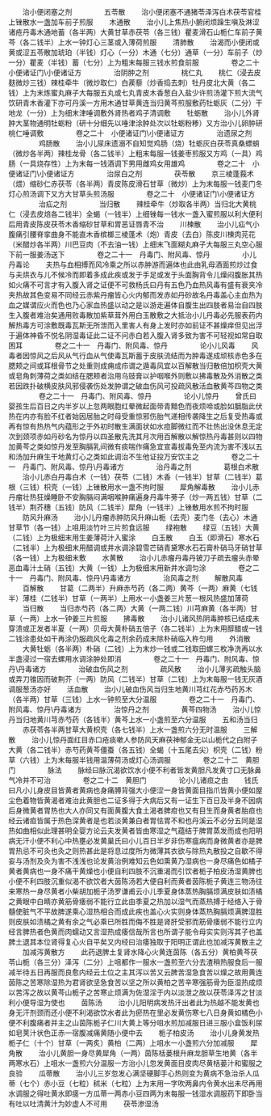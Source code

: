 <!-- { "loadSidebar": true } -->
　　治小便闭塞之剂
　　
　　五苓散
　　治小便闭塞不通猪苓泽泻白术茯苓官桂上锉散水一盏加车前子煎服
　　木通散
　　治小儿上焦热小腑闭烦躁生嗔及淋涩诸疮丹毒木通地蓄（各半两）大黄甘草赤茯苓（各三钱）瞿麦滑石山栀仁车前子黄芩（各二钱半）上水一钟灯心三茎或入薄荷煎服
　　清肺散
　　治渴而小便闭或黄或涩五苓散加琥珀（半钱）灯心（一分）木通（七分）通草（一分）车前子（炒一分）瞿麦（半钱）蓄（七分）上为粗末每服三钱水煎食前服
　　
　　卷之二十　小便诸证门\小便诸证方
　　
　　治阴肿之剂
　　
　　桃仁丸
　　桃仁（浸去皮麸微炒三钱）辣桂牵牛（微炒取仁）白蒺藜（炒香捣去刺）牡丹皮北大黄（各二钱）上为末炼蜜丸麻子大每服五丸或七丸青皮木香葱白入盐少许煎汤灌下煎大流气饮研青木香灌下亦可丹溪一方用木通甘草黄连当归黄芩煎服敷药牡蛎灰（二分）干地龙（一分）上为细末津唾调敷外肾热者鸡子清调敷
　　牡蛎散
　　治小儿外肾肿大茎物通明牡蛎粉（研十分细先以唾津涂肿处次以牡蛎粉糁）又方治小儿卵肿研桃仁唾调敷
　　
　　卷之二十　小便诸证门\小便诸证方
　　
　　治遗尿之剂
　　
　　鸡肠散
　　治小儿尿床遗溺不自知觉鸡肠（烧）牡蛎灰白茯苓真桑螵蛸（微炒各半两）辣桂龙骨（各二钱半）上粗末每服一钱姜枣煎服又方鸡（一具）鸡肠（一具烧存性）上为末每一钱酒调下男用雌鸡女用雄鸡
　　
　　卷之二十　小便诸证门\小便诸证方
　　
　　治尿白之剂
　　
　　茯苓散
　　京三棱蓬莪术（煨）缩砂仁赤茯苓（各半两）青皮陈皮滑石甘草（微炒）上为末每服一钱麦门冬灯心煎汤调下又方大甘草头煎汤服
　　
　　卷之二十　小便诸证门\小便诸证方
　　
　　治疝之剂
　　
　　当归散
　　辣桂牵牛（炒取各半两）当归北大黄桃仁（浸去皮焙各二钱半）全蝎（一钱半）上细锉每一钱水一盏入蜜煎服以利大便利后用青皮陈皮茯苓木香缩砂甘草和胃恶证唇青不治
　　川楝散
　　治小儿疝气小腹痛引腰脊挛曲身不能直木香槟榔三棱蓬术（炮）青皮（去白）陈皮川楝肉芫花（米醋炒各半两）川巴豆肉（不去油一钱）上细末飞面糊丸麻子大每服三丸空心服下前一服姜汤送下
　　
　　卷之二十一　丹毒门、附风毒、惊丹
　　
　　小儿丹毒论
　　夫热与血相搏而风冷乘之所以赤肿游而遍体也此由乳母酒面煎炒过食与夫烘衣与儿不候冷而即着多成此疾或发于手足或发于头面胸背令儿燥闷腹胀其热如火痛不可言才有入腹入肾之证便不可救杨氏曰丹有五色乃血热风毒有盛有衰夹冷夹热故其色变易不同经云赤紫丹瘤皆心火内郁而发赤如丹砂故名丹毒盖心主血热为血之媒谓应火而色也乃心家血热盛以动之是以游走遍体自腹生出四肢者易治自四肢生入腹者难治矣通用败毒散加紫草茸外用白玉散敷之大抵治小儿丹毒必先服表药内解热毒方可涂敷既毒瓦斯无所泄而入里害人有身上发时亦如前证不甚燥痒但见出浮于遍体神昏不悦名阴湿毒证此二证不问赤白若入腹入肾多致为害不可轻视如常自取困耳
　　
　　卷之二十一　丹毒门、附风毒、惊丹
　　
　　论小儿风毒
　　风毒者因惊风之后风从气行血从气使毒瓦斯蓄于皮肤流结而为肿毒遂成顽核赤色多在腮颊之间或耳根骨节之处重则成痈成疖谓之遁毒风宜以百解散当归散倍加枳壳大黄或皂角刺薄荷之类如结在腮颊者治用乌豉膏以护咽喉外则敷以拂毒散及外消散之类若因跌扑破横皮肤风邪侵袭伤处发肿谓之破血伤风可投疏风散活血散黄芩四物之类
　　
　　卷之二十一　丹毒门、附风毒、惊丹
　　
　　论小儿惊丹
　　曾氏曰婴孩生后百日之内半岁以上忽两眼胞红晕微起面带青黯色而夜烦啼或脸如胭脂此伏热在内亦有脸不红者始因居胎之时母受重惊邪伤胎气递相传袭降生之后复受热毒或再有惊有热热气内蕴形之于外初时散生满面状如水痘脚微红而不壮热出没休息无定次到颈项赤如丹砂名为惊丹以四圣散先洗其月次用百解散以解惊热丹毒甚则以四物加黄芩之类如惊丹发至胸膈乳间微有痰喘作痛急宜宣毒拔毒免至内流为害不浅以五和汤加升麻生干地黄灯心之类如此调治不生他证投万安饮主之
　　
　　卷之二十一　丹毒门、附风毒、惊丹\丹毒诸方
　　
　　治丹毒之剂
　　
　　葛根白术散
　　治小儿赤白丹毒白术（一钱）茯苓（二钱）木香（一钱半）甘草（二钱半）葛根（三钱）枳壳（一钱）上锉散用水一盏不拘时服
　　犀角解毒散
　　治小儿赤丹瘤壮热狂燥睡卧不安胸膈闷满咽喉肿痛遍身丹毒牛蒡子（炒一两五钱）甘草（二钱半）荆芥穗（五钱）防风（二钱半）犀角（一钱半）上锉散用水煎不拘时服
　　防风升麻汤
　　治小儿丹瘤赤肿防风升麻山栀（去壳）麦门冬（去心）木通甘草节（各一钱）上咀用淡竹叶三片煎食远服
　　绿袍散
　　绿豆（五钱）大黄（二钱）上为极细末用生姜薄荷汁入蜜涂
　　白玉散
　　白玉（即滑石）寒水石（二钱半）上为极细末用醋调或井水调涂碧雪芒硝青黛寒水石石膏朴硝马牙硝甘草（各一钱）上为极细末敷
　　水黄散
　　治小儿赤瘤丹毒丹铍刀子疏去瘤头赤晕恶血毒汁土硝（五钱）大黄（一钱）上为极细末用新井水调匀涂
　　
　　卷之二十一　丹毒门、附风毒、惊丹\丹毒诸方
　　
　　治风毒之剂
　　解散风毒
　　百解散
　　甘葛（二两半）升麻赤芍药（各二两）黄芩（一两）麻黄（七钱半）薄桂（二钱半）甘草（一两半）上用水一小盏姜三片葱一根风热盛加薄荷
　　当归散
　　当归赤芍药（各二两）大黄（一两二钱）川芎麻黄（各半两）甘草（一两）上水一钟姜三片煎服
　　拂毒散
　　治小儿诸风热阴毒肿核已结成未穿溃或正发者半夏（一两）贝母大黄朴硝五倍子（各二钱半）上为末用醇醋或一钱二钱涂患处如干再涂仍服疏风化毒之剂余药成末除朴硝临入杵匀用
　　外消散
　　大黄牡蛎（各半两）朴硝（二钱）上为末炒一钱或二钱取田螺三枚净洗再以水半盏浸过一宿去螺用水调涂肿处即消
　　
　　卷之二十一　丹毒门、附风毒、惊丹\丹毒诸方
　　
　　治破血伤风之剂
　　
　　疏风散
　　治小儿薄劣疏触头脑或弄刀锥因而破荆芥（一两）防风（二钱半）甘草（二钱）上为末每服一钱无灰酒调服葱汤亦好
　　活血散
　　治小儿破血伤风当归生地黄川芎红花赤芍药苏木（各半两）甘草（三钱）上水一钟煎至大分温服
　　
　　卷之二十一　丹毒门、附风毒、惊丹\丹毒诸方
　　
　　治惊丹之剂
　　
　　黄芩四物汤
　　治小儿惊丹当归地黄川芎赤芍药（各钱半）黄芩上水一小盏煎至六分温服
　　五和汤当归
　　赤茯苓各半两甘草大黄枳壳（各七钱半）上水一盏煎六分无时温服
　　三解散
　　治小儿惊丹面红目赤口疮痰嗽人参防风天麻茯神郁金无以山栀代之白附子大黄（各二钱半）赤芍药黄芩僵蚕（各五钱）全蝎（十五尾去尖）枳壳（二钱）粉草（六钱）上为末每服半钱用温薄荷汤或灯心汤调服
　　
　　卷之二十二　黄胆门
　　
　　脉法
　　脉经曰脉沉渴欲饮水小便不利者皆发黄胆凡发黄寸口无脉鼻气冷并不可治
　　
　　卷之二十二　黄胆门
　　
　　论小儿诸疸之由
　　钱氏曰凡小儿身皮目皆黄者黄病也身痛膊背强大小便涩一身皆黄面目指爪皆黄小便如屋尘色着物皆黄渴者难治此黄胆也二证多得于大病后又有一证生下百日及半身不因病后身微黄者胃热也大人亦同又有面黄腹大食土渴者脾疳也又有目生而身黄者胎疸也经云诸疸皆属于热色深黄者是也若淡黄兼白者胃怯胃不和也丹溪云不必分五同是湿热如曲相似此理甚明全婴方论云夫发黄者皆由寒湿之气蕴结于脾胃蒸发而成也阳明病无汗小便不利心中热壅必发黄巢氏曰小儿百日半岁非伤寒瘟病而身微黄者亦是脾胃热忌不可灸也灸之则热甚此是将息过度所为微薄其衣欲与除热丸散投之自歇不得妄与汤剂及灸为害不浅浅也论发黄治例难知云色如熏黄乃湿病也一身尽痛色如橘子黄者黄病也一身不痛干黄燥也小便自利四肢不沉重渴而引饮者栀子柏皮汤湿黄脾也小便不利四肢沉重似渴不欲饮者大茵陈汤若大便自利而黄者茵陈栀子黄连三物汤往来寒热一身尽黄者小柴胡加栀子汤罗谦甫云小儿季夏身体蒸热胸膈烦满皮肤如渍橘之黄眼中白睛亦黄筋骨痿弱不能行立此由季夏之热加以湿气而蒸热搏于经络入于骨髓使脏气不平故脾遂乘心湿热相合而成此疾也盖心火实则身体蒸热胸膈烦满脾湿胜则皮肤如渍橘之黄有余之气必乘已所胜而侮不胜是肾肝受邪而筋骨痿弱不能行立内经言脾热者色黄而肉蠕动又言湿热成痿信哉所言也所谓子能令母实实则泻其子也盖脾土退其本位肾得复心火自平矣又内经曰治痿独取于阳明正谓此也加减泻黄散主之
　　加减泻黄散方
　　此药退脾土复肾水降心火黄连茵陈（各五分）黄柏黄芩茯苓山栀（各三分）泽泻（二分）上咀都作一服水一盏煎至六分去渣稍热服食后一服减半待五日再服而良愈内经云土位之主其泻以苦又云脾苦湿急食苦以燥之故用黄连茵陈之苦寒除湿热为君肾欲坚急食苦以坚之所以黄柏之苦辛寒强筋骨为臣湿热成烦以苦泻之故以黄芩山栀子之苦寒止烦满为佐湿淫于内以淡泄之故以茯苓泽泻之甘淡利小便导湿为使也
　　茵陈汤
　　治小儿阳明病发热汗出者此为热越不能发黄也身无汗剂颈而还小便不利渴欲饮水者此为瘀热在里必发黄伤寒七八日身黄如橘色小便不利腹痛者并主之山茵陈栀子仁川大黄上等分咀水煎加减服日进三服小盒饭利尿如皂荚汁状色正赤一宿腹减痛黄随小便中去
　　栀子柏皮汤
　　治小儿身黄发热栀子仁（十个）甘草（一两炙）黄柏（二两）上咀水一小盏煎六分加减服
　　犀角散
　　治小儿黄胆一身尽黄犀角（一两）茵陈栝蒌根升麻龙胆草生地黄（各半两寒水石）上咀水一盏煎六分温服一方治小儿忽发黄面目皮肉尽黄栝蒌汁和蜜服之良验
　　瓜蒂散
　　治小儿三岁忽发心满坚硬脚手心热则变为黄病不急治杀人瓜蒂（七个）赤小豆（七粒）秫米（七粒）上为末用一字吹两鼻内令黄水出未尽再用水调服之得吐黄水即瘥一方瓜蒂一两赤小豆四两为末每服一钱湿水调服药下即卧当有吐以吐清黄汁为妙虚人不可用
　　茯苓渗湿汤
